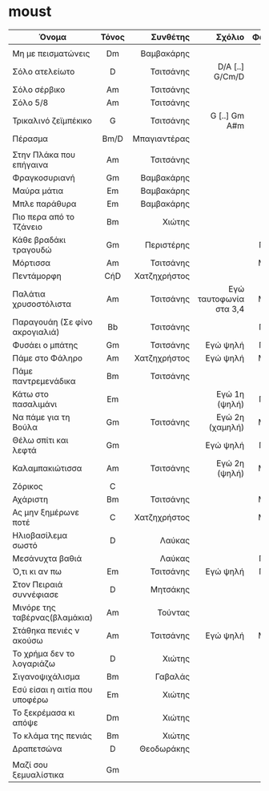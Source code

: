 # moust


| Όνομα                 | Τόνος           | Συνθέτης | Σχόλιο | Φωνές | Αριθμός | Ρυθμός |
| -------------         |:-------------:| -----:| -----:|-----:|-----:|-----:|
|             | |  |||
| Μη με πεισματώνεις        | Dm | Βαμβακάρης   |     || | |
| Σόλο ατελείωτο            | D  | Τσιτσάνης    | D/A [..] G/Cm/D|| | Xασάπικο|
| Σόλο σέρβικο              | Am | Τσιτσάνης    |                || | Xασάπικο|
| Σόλο 5/8                  | Am | Τσιτσάνης    |                || | 5/8|
| Τρικαλινό ζεϊμπέκικο      | G  | Τσιτσάνης    | G [..] Gm A#m  || | Ζεϊμπέκικο|
| Πέρασμα                   |Bm/D| Μπαγιαντέρας |                || | Χασαποσέρβικο|
|             | |  ||| | |
| Στην Πλάκα που επήγαινα   | Am | Τσιτσάνης    |      |Μο|   |  |
| Φραγκοσυριανή             | Gm | Βαμβακάρης   |      |Μο|   |  |
| Μαύρα μάτια               | Εm | Βαμβακάρης   |      |Γ|   |  |
| Μπλε παράθυρα             | Εm | Βαμβακάρης   |      |Γ|   |  |
| Πιο περα από το Τζάνειο   | Bm | Χιώτης       |      |Γ|   |  |
| Κάθε βραδάκι τραγουδώ     | Gm | Περιστέρης   |                   |Γ-Mo| |  |
| Μόρτισσα                  | Am | Τσιτσάνης    |      |Μο-Γ| |  |
| Πεντάμορφη                | CήD| Χατζηχρήστος |      |Γ| |  |
| Παλάτια χρυσοστόλιστα     | Am | Τσιτσάνης    | Εγώ ταυτοφωνία στα 3,4|Μο-Γ| |  |
| Παραγουάη (Σε φίνο ακρογιαλιά)| Bb |Τσιτσάνης |      |Γ-Μο| |  |
| Φυσάει ο μπάτης           | Gm | Τσιτσάνης    | Εγώ ψηλή          |Γ-Μο| |  |
| Πάμε στο Φάληρο           | Αm | Χατζηχρήστος | Εγώ ψηλή          |Μο-Γ| |  |
| Πάμε παντρεμενάδικα       | Bm | Τσιτσάνης    |                   |Μο|   |  |
| Κάτω στο πασαλιμάνι       | Em |              | Εγώ 1η (ψηλή)     |Γ-Μο| |  |
| Να πάμε για τη Βούλα      | Gm | Τσιτσάνης    | Εγώ 2η (χαμηλή)   |Μο-Γ| |  |
| Θέλω σπίτι και λεφτά      | Gm |              | Εγώ ψηλή          |Γ-Μο| |  |
| Καλαμπακιώτισσα           | Am | Τσιτσάνης    | Εγώ 2η (ψηλή)     |Μο-Γ| |  |
| Ζόρικος                   | C  |              |                   |Μο| |  |
| Αχάριστη                  | Bm | Τσιτσάνης    |                   |Μο-Γ| |  |
| Ας μην ξημέρωνε ποτέ      | C  | Χατζηχρήστος |                   |Μο-Γ| |  |
| Ηλιοβασίλεμα σωστό        | D  | Λαύκας       |                   |Γ| |  |
| Μεσάνυχτα βαθιά           |    | Λαύκας       |                   |Γ-Mo| |  |
| Ό,τι κι αν πω             | Em | Τσιτσάνης    | Εγώ ψηλή          |Γ-Mo| |  |
| Στον Πειραιά συννέφιασε   | D  | Μητσάκης     |                   |Γ   | |  |
| Μινόρε της ταβέρνας(βλαμάκια)| Am|Τούντας     |                   |Μο  | |  |
| Στάθηκα πενιές ν ακούσω   | Am | Τσιτσάνης    | Εγώ ψηλή          |Μο-Γ| |  |
| Το χρήμα δεν το λογαριάζω | D  | Χιώτης       |                   |Γ| |  |
| Σιγανοψιχάλισμα           | Bm | Γαβαλάς      |                   |Γ| |  |
| Εσύ είσαι η αιτία που υποφέρω| Em| Χιώτης     |                   |Γ| |  |
| Το ξεκρέμασα κι απόψε     | Dm| Χιώτης        |                   |Γ| |  |
| Το κλάμα της πενιάς       | Bm| Χιώτης        |                   |Mo| |  |
| Δραπετσώνα                | D | Θεοδωράκης     |                   |Mo| |  |
|             | |  |||
| Μαζί σου ξεμυαλίστικα     | Gm |              |                   |Α-Γ| |  |
